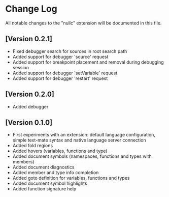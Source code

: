 # Change Log
All notable changes to the "nullc" extension will be documented in this file.

## [Version 0.2.1]
- Fixed debugger search for sources in root search path
- Added support for debugger 'source' request
- Added support for breakpoint placement and removal during debugging session
- Added support for debugger 'setVariable' request
- Added support for debugger 'restart' request

## [Version 0.2.0]
- Added debugger

## [Version 0.1.0]
- First experiments with an extension: default language configuration, simple text-mate syntax and native language server connection
- Added fold regions
- Added hovers (variables, functions and type)
- Added document symbols (namespaces, functions and types with members)
- Added document diagnostics
- Added member and type info completion
- Added goto definition for variables, functions and types
- Added document symbol highlights
- Added function signature help
